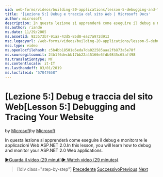 ```yaml
---
uid: web-forms/videos/building-20-applications/lesson-5-debugging-and-tracing-your-website
title: '[Lezione 5:] Debug e traccia del sito Web | Microsoft Docs'
author: microsoft
description: In questa lezione si apprenderà come eseguire il debug e monitorare le applicazioni Web ASP.NET 2.0.
ms.author: riande
ms.date: 11/29/2005
ms.assetid: 923573b7-91aa-43d5-85d8-ea27a972d913
msc.legacyurl: /web-forms/videos/building-20-applications/lesson-5-debugging-and-tracing-your-website
msc.type: video
ms.openlocfilehash: c5b4bb18501e5eda7da022585aaa2fb873a5e78f
ms.sourcegitcommit: 24b1f6decbb17bb22a45166e5fdb0845c65af498
ms.translationtype: MT
ms.contentlocale: it-IT
ms.lasthandoff: 03/01/2019
ms.locfileid: "57047658"
---
```

<a name="lesson-5-debugging-and-tracing-your-website"></a><span data-ttu-id="ca047-103">[Lezione 5:] Debug e traccia del sito Web</span><span class="sxs-lookup"><span data-stu-id="ca047-103">[Lesson 5:] Debugging and Tracing Your Website</span></span>
====================
<span data-ttu-id="ca047-104">by [Microsoft](https://github.com/microsoft)</span><span class="sxs-lookup"><span data-stu-id="ca047-104">by [Microsoft](https://github.com/microsoft)</span></span>

<span data-ttu-id="ca047-105">In questa lezione si apprenderà come eseguire il debug e monitorare le applicazioni Web ASP.NET 2.0.</span><span class="sxs-lookup"><span data-stu-id="ca047-105">In this lesson, you will learn how to debug and monitor your ASP.NET 2.0 Web applications.</span></span>

[<span data-ttu-id="ca047-106">&#9654;Guarda il video (29 minuti)</span><span class="sxs-lookup"><span data-stu-id="ca047-106">&#9654; Watch video (29 minutes)</span></span>](https://channel9.msdn.com/Blogs/ASP-NET-Site-Videos/lesson-5-debugging-and-tracing-your-website)

> [!div class="step-by-step"]
> <span data-ttu-id="ca047-107">[Precedente](lesson-4-understanding-web-application-state.md)
> [Successivo](lesson-6-working-with-stylesheets-and-master-pages.md)</span><span class="sxs-lookup"><span data-stu-id="ca047-107">[Previous](lesson-4-understanding-web-application-state.md)
[Next](lesson-6-working-with-stylesheets-and-master-pages.md)</span></span>
